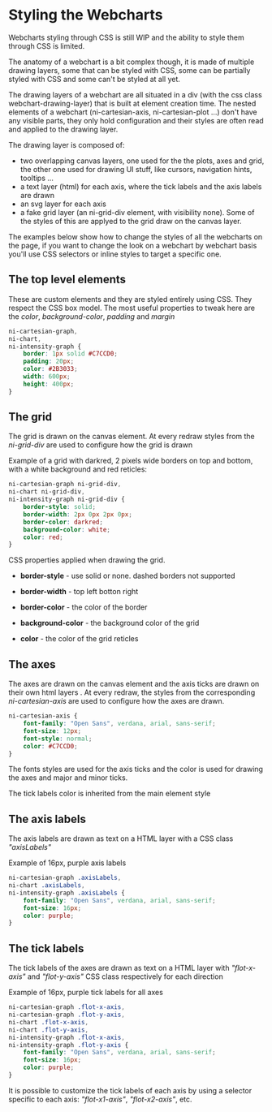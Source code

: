 # Styling the Webcharts

Webcharts styling through CSS is still WIP and the ability to style them through
CSS is limited.

The anatomy of a webchart is a bit complex though, it is made of multiple drawing
layers, some that can be styled with CSS, some can be partially styled with CSS
and some can't be styled at all yet.

The drawing layers of a webchart are all situated in a div (with the css class
webchart-drawing-layer) that is built at element creation time. The nested
elements of a webchart (ni-cartesian-axis, ni-cartesian-plot ...) don't have
any visible parts, they only hold configuration and their styles are often
read and applied to the drawing layer.

The drawing layer is composed of:

* two overlapping canvas layers, one used for the the plots, axes and grid,
the other one used for drawing UI stuff, like cursors, navigation hints,
tooltips ...
* a text layer (html) for each axis, where the tick labels and the
axis labels are drawn
* an svg layer for each axis
* a fake grid layer (an ni-grid-div element, with visibility none). Some of the
styles of this are applyed to the grid draw on the canvas layer.

The examples below show how to change the styles of all the webcharts on the
page, if you want to change the look on a webchart by webchart basis you'll use
CSS selectors or inline styles to target a specific one.



## The top level elements

These are custom elements and they are styled entirely using CSS. They respect
the CSS box model. The most useful properties to tweak here are the *color*,
*background-color*, *padding* and *margin*


```css
ni-cartesian-graph,
ni-chart,
ni-intensity-graph {
    border: 1px solid #C7CCD0;
    padding: 20px;
    color: #2B3033;
    width: 600px;
    height: 400px;
}
```


## The grid

The grid is drawn on the canvas element. At every redraw styles from
the *ni-grid-div* are used to configure how the grid is drawn

Example of a grid with darkred, 2 pixels wide borders on top and bottom,
with a white background and red reticles:

```css
ni-cartesian-graph ni-grid-div,
ni-chart ni-grid-div,
ni-intensity-graph ni-grid-div {
    border-style: solid;
    border-width: 2px 0px 2px 0px;
    border-color: darkred;
    background-color: white;
    color: red;
}
```

CSS properties applied when drawing the grid.


* **border-style** - use solid or none. dashed borders not supported

* **border-width** - top left botton right

* **border-color** - the color of the border

* **background-color** - the background color of the grid

* **color** - the color of the grid reticles

## The axes

The axes are drawn on the canvas element and the axis ticks are drawn on their
own html layers . At every redraw, the styles from the corresponding
*ni-cartesian-axis* are used to configure how the axes are drawn.

```css
ni-cartesian-axis {
    font-family: "Open Sans", verdana, arial, sans-serif;
    font-size: 12px;
    font-style: normal;
    color: #C7CCD0;
}
```

The fonts styles are used for the axis ticks and the color is used for drawing the
axes and major and minor ticks.

The tick labels color is inherited from the main element style


## The axis labels

The axis labels are drawn as text on a HTML layer with a CSS class
*"axisLabels"*

Example of 16px, purple axis labels

```css
ni-cartesian-graph .axisLabels,
ni-chart .axisLabels,
ni-intensity-graph .axisLabels {
    font-family: "Open Sans", verdana, arial, sans-serif;
    font-size: 16px;
    color: purple;
}
```


## The tick labels

The tick labels of the axes are drawn as text on a HTML layer with
*"flot-x-axis"* and *"flot-y-axis"* CSS class respectively for each direction

Example of 16px, purple tick labels for all axes

```css
ni-cartesian-graph .flot-x-axis,
ni-cartesian-graph .flot-y-axis,
ni-chart .flot-x-axis,
ni-chart .flot-y-axis,
ni-intensity-graph .flot-x-axis,
ni-intensity-graph .flot-y-axis {
    font-family: "Open Sans", verdana, arial, sans-serif;
    font-size: 16px;
    color: purple;
}
```

It is possible to customize the tick labels of each axis by using a selector
specific to each axis: *"flot-x1-axis"*, *"flot-x2-axis"*, etc.
